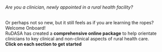 ###### Are you a clinician, newly appointed in a rural health facility? 
Or perhaps not so new, but it still feels as if you are learning the ropes?  
Welcome Onboard!  
RuDASA has created a **comprehensive online package** to help orientate clinicians to key clinical and non-clinical aspects of rural health care.  
**Click on each section to get started**

<!--
    This is a comment and is not displayed on the website. Do not alter this text between arrows (->).
    To change the content in this file, simply retype/ copy+paste any text above, as you would in a normal text file/ word document.

    The hashtag ( # ) symbols followed by a space and then text show a heading. The more #s you have, the smaller/"less important" the heading. You can add up to 6 # but we suggest max 4 #. make sure each heading is on a separate line.
    
    The text surrounded by double  stars ( ** ) with no space show bold text.
    
    Please refer to the "HOW TO USE" or "HOW TO USE SHORT" files for more information.
 -->